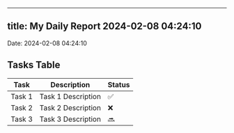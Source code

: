
---
title: My Daily Report 2024-02-08 04:24:10
---

Date: 2024-02-08 04:24:10

## Tasks Table

| Task | Description | Status |
|------|-------------|--------|
| Task 1 | Task 1 Description | ✅ |
| Task 2 | Task 2 Description | ❌ |
| Task 3 | Task 3 Description | 🔜 |
